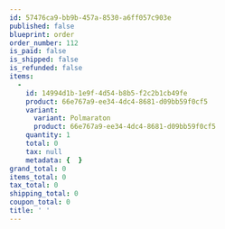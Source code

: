 ```yaml
---
id: 57476ca9-bb9b-457a-8530-a6ff057c903e
published: false
blueprint: order
order_number: 112
is_paid: false
is_shipped: false
is_refunded: false
items:
  -
    id: 14994d1b-1e9f-4d54-b8b5-f2c2b1cb49fe
    product: 66e767a9-ee34-4dc4-8681-d09bb59f0cf5
    variant:
      variant: Polmaraton
      product: 66e767a9-ee34-4dc4-8681-d09bb59f0cf5
    quantity: 1
    total: 0
    tax: null
    metadata: {  }
grand_total: 0
items_total: 0
tax_total: 0
shipping_total: 0
coupon_total: 0
title: ' '
---
```

